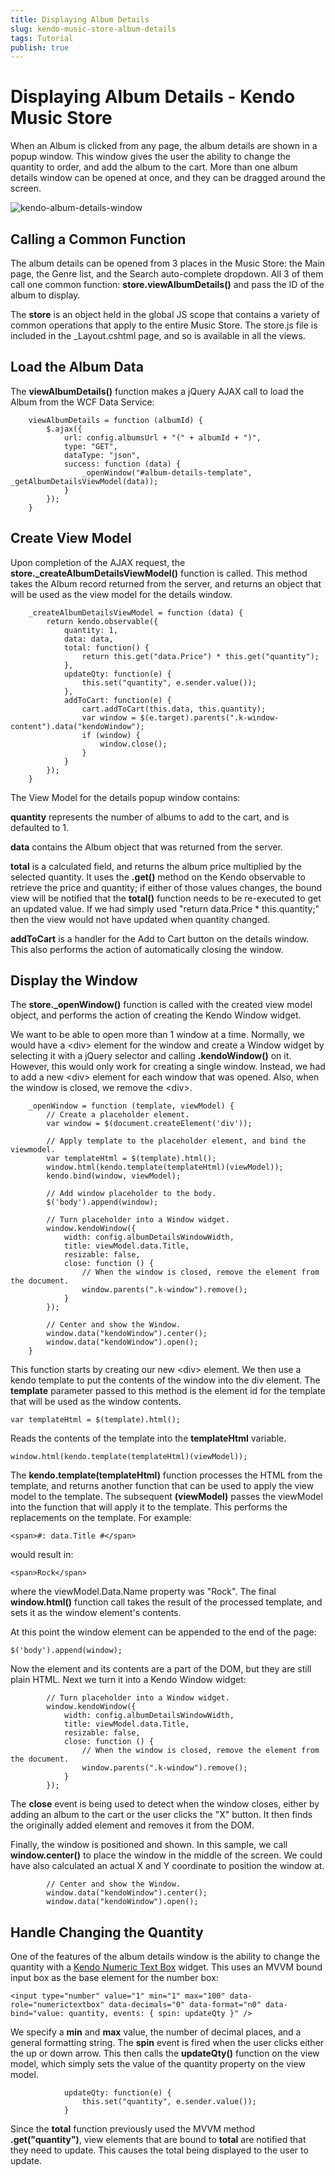 ```yaml
---
title: Displaying Album Details
slug: kendo-music-store-album-details
tags: Tutorial
publish: true
---
```


# Displaying Album Details - Kendo Music Store

When an Album is clicked from any page, the album details are shown in a popup window.
This window gives the user the ability to change the quantity to order, and add the album to the cart.
More than one album details window can be opened at once, and they can be dragged around the screen.

![kendo-album-details-window](/tutorials/asp-net/kendo-music-store/music-store-web/images/kendo-album-details-window.png)

## Calling a Common Function

The album details can be opened from 3 places in the Music Store: the Main page, the Genre list, and the Search auto-complete dropdown.
All 3 of them call one common function: **store.viewAlbumDetails()** and pass the ID of the album to display.

The **store** is an object held in the global JS scope that contains a variety of common operations that apply to the entire Music Store.
The store.js file is included in the _Layout.cshtml page, and so is available in all the views.

## Load the Album Data

The **viewAlbumDetails()** function makes a jQuery AJAX call to load the Album from the WCF Data Service:

        viewAlbumDetails = function (albumId) {
            $.ajax({
                url: config.albumsUrl + "(" + albumId + ")",
                type: "GET",
                dataType: "json",
                success: function (data) {
                    _openWindow("#album-details-template", _getAlbumDetailsViewModel(data));
                }
            });
        }

## Create View Model
        
Upon completion of the AJAX request, the **store._createAlbumDetailsViewModel()** function is called.
This method takes the Album record returned from the server, and returns an object that will be used as the view model for the details window.

        _createAlbumDetailsViewModel = function (data) {
            return kendo.observable({
                quantity: 1,
                data: data,
                total: function() {
                    return this.get("data.Price") * this.get("quantity");
                },
                updateQty: function(e) {
                    this.set("quantity", e.sender.value());
                },
                addToCart: function(e) {
                    cart.addToCart(this.data, this.quantity);
                    var window = $(e.target).parents(".k-window-content").data("kendoWindow");
                    if (window) {
                        window.close();
                    }
                }
            });
        }

The View Model for the details popup window contains:

**quantity** represents the number of albums to add to the cart, and is defaulted to 1.

**data** contains the Album object that was returned from the server.

**total** is a calculated field, and returns the album price multiplied by the selected quantity. It uses the **.get()** method
on the Kendo observable to retrieve the price and quantity; if either of those values changes, the bound view will be notified
that the **total()** function needs to be re-executed to get an updated value. If we had simply used "return data.Price * this.quantity;"
then the view would not have updated when quantity changed.

**addToCart** is a handler for the Add to Cart button on the details window. This also performs the action of automatically closing the window.

## Display the Window

The **store._openWindow()** function is called with the created view model object, and performs the action of creating the Kendo Window widget.

We want to be able to open more than 1 window at a time. Normally, we would have a &lt;div&gt; element for the window and create a Window widget by
selecting it with a jQuery selector and calling **.kendoWindow()** on it. However, this would only work for creating a single window.
Instead, we had to add a new &lt;div&gt; element for each window that was opened. Also, when the window is closed, we remove the &lt;div&gt;.

        _openWindow = function (template, viewModel) {
            // Create a placeholder element.
            var window = $(document.createElement('div'));

            // Apply template to the placeholder element, and bind the viewmodel.
            var templateHtml = $(template).html();
            window.html(kendo.template(templateHtml)(viewModel));
            kendo.bind(window, viewModel);

            // Add window placeholder to the body.
            $('body').append(window);

            // Turn placeholder into a Window widget.
            window.kendoWindow({
                width: config.albumDetailsWindowWidth,
                title: viewModel.data.Title,
                resizable: false,
                close: function () {
                    // When the window is closed, remove the element from the document.
                    window.parents(".k-window").remove();
                }
            });

            // Center and show the Window.
            window.data("kendoWindow").center();
            window.data("kendoWindow").open();
        }

This function starts by creating our new &lt;div&gt; element.
We then use a kendo template to put the contents of the window into the div element.
The **template** parameter passed to this method is the element id for the template that will be used as the window contents.

    var templateHtml = $(template).html();

Reads the contents of the template into the **templateHtml** variable.

    window.html(kendo.template(templateHtml)(viewModel));

The **kendo.template(templateHtml)** function processes the HTML from the template, and returns another function that can be used to
apply the view model to the template. The subsequent **(viewModel)** passes the viewModel into the function that will apply it to the template.
This performs the replacements on the template. For example:

    <span>#: data.Title #</span>

would result in:

    <span>Rock</span>

where the viewModel.Data.Name property was "Rock".
The final **window.html()** function call takes the result of the processed template, and sets it as the window element's contents.

At this point the window element can be appended to the end of the page:

    $('body').append(window);

Now the element and its contents are a part of the DOM, but they are still plain HTML.
Next we turn it into a Kendo Window widget:

            // Turn placeholder into a Window widget.
            window.kendoWindow({
                width: config.albumDetailsWindowWidth,
                title: viewModel.data.Title,
                resizable: false,
                close: function () {
                    // When the window is closed, remove the element from the document.
                    window.parents(".k-window").remove();
                }
            });

The **close** event is being used to detect when the window closes, either by adding an album to the cart or the user clicks the "X" button.
It then finds the originally added element and removes it from the DOM.

Finally, the window is positioned and shown. In this sample, we call **window.center()** to place the window in the middle of the screen.
We could have also calculated an actual X and Y coordinate to position the window at.

            // Center and show the Window.
            window.data("kendoWindow").center();
            window.data("kendoWindow").open();

## Handle Changing the Quantity

One of the features of the album details window is the ability to change the quantity with a
[Kendo Numeric Text Box](http://demos.telerik.com/kendo-ui/web/numerictextbox/index.html) widget.
This uses an MVVM bound input box as the base element for the number box:

    <input type="number" value="1" min="1" max="100" data-role="numerictextbox" data-decimals="0" data-format="n0" data-bind="value: quantity, events: { spin: updateQty }" />

We specify a **min** and **max** value, the number of decimal places, and a general formatting string.
The **spin** event is fired when the user clicks either the up or down arrow.
This then calls the **updateQty()** function on the view model, which simply sets the value of the quantity property on the view model.

                updateQty: function(e) {
                    this.set("quantity", e.sender.value());
                }

Since the **total** function previously used the MVVM method **.get("quantity")**, view elements that are bound to **total** are notified
that they need to update. This causes the total being displayed to the user to update.